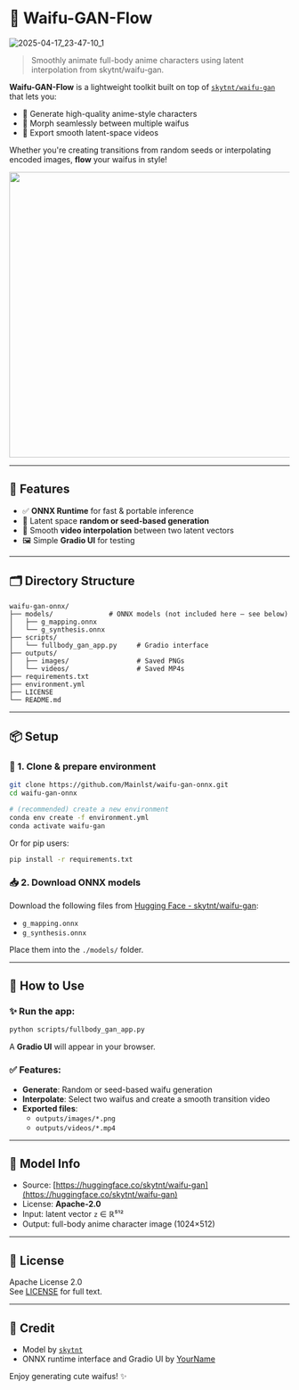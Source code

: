 # 🌊 Waifu-GAN-Flow
![2025-04-17_23-47-10_1](https://github.com/user-attachments/assets/6b0e7113-a6eb-4bdb-9922-7c64456fad73)

> Smoothly animate full-body anime characters using latent interpolation from skytnt/waifu-gan.

**Waifu-GAN-Flow** is a lightweight toolkit built on top of [`skytnt/waifu-gan`](https://huggingface.co/skytnt/waifu-gan) that lets you:
- 🎨 Generate high-quality anime-style characters
- 🔁 Morph seamlessly between multiple waifus
- 🎥 Export smooth latent-space videos

Whether you're creating transitions from random seeds or interpolating encoded images, **flow** your waifus in style!

<p align="center">
  <img src="https://huggingface.co/skytnt/waifu-gan/resolve/main/sample.png" width="512"/>
</p>

---

## 🚀 Features

- ✅ **ONNX Runtime** for fast & portable inference
- 🎲 Latent space **random or seed-based generation**
- 🎥 Smooth **video interpolation** between two latent vectors
- 🖼 Simple **Gradio UI** for testing

---

## 🗂 Directory Structure

```
waifu-gan-onnx/
├── models/              # ONNX models (not included here — see below)
│   ├── g_mapping.onnx
│   └── g_synthesis.onnx
├── scripts/
│   └── fullbody_gan_app.py     # Gradio interface
├── outputs/
│   ├── images/                 # Saved PNGs
│   └── videos/                 # Saved MP4s
├── requirements.txt
├── environment.yml
├── LICENSE
└── README.md
```

---

## 📦 Setup

### 🔧 1. Clone & prepare environment
```bash
git clone https://github.com/Mainlst/waifu-gan-onnx.git
cd waifu-gan-onnx

# (recommended) create a new environment
conda env create -f environment.yml
conda activate waifu-gan
```

Or for pip users:
```bash
pip install -r requirements.txt
```

### 📥 2. Download ONNX models

Download the following files from [Hugging Face - skytnt/waifu-gan](https://huggingface.co/skytnt/waifu-gan):

- `g_mapping.onnx`
- `g_synthesis.onnx`

Place them into the `./models/` folder.

---

## 🌟 How to Use

### ✨ Run the app:
```bash
python scripts/fullbody_gan_app.py
```

A **Gradio UI** will appear in your browser.

### ✅ Features:

- **Generate**: Random or seed-based waifu generation
- **Interpolate**: Select two waifus and create a smooth transition video
- **Exported files**:
  - `outputs/images/*.png`
  - `outputs/videos/*.mp4`

---

## 🧠 Model Info

- Source: [https://huggingface.co/skytnt/waifu-gan](https://huggingface.co/skytnt/waifu-gan)
- License: **Apache-2.0**
- Input: latent vector `z` ∈ ℝ⁵¹²
- Output: full-body anime character image (1024×512)

---

## 📄 License

Apache License 2.0  
See [LICENSE](LICENSE) for full text.

---

## 💖 Credit

- Model by [`skytnt`](https://huggingface.co/skytnt)
- ONNX runtime interface and Gradio UI by [YourName](https://github.com/yourname)

Enjoy generating cute waifus! ✨
